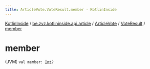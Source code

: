 ```yaml
---
title: ArticleVote.VoteResult.member - KotlinInside
---
```


[KotlinInside](../../../index.html) / [be.zvz.kotlininside.api.article](../../index.html) / [ArticleVote](../index.html) / [VoteResult](index.html) / [member](./member.html)

# member

(JVM) `val member: `[`Int`](https://kotlinlang.org/api/latest/jvm/stdlib/kotlin/-int/index.html)`?`